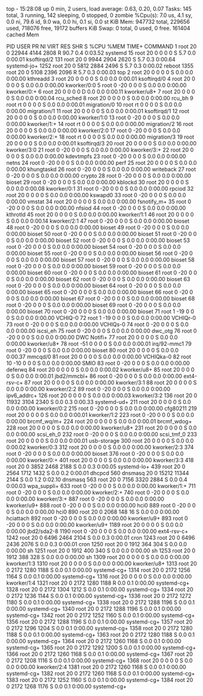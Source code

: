 top - 15:28:08 up 0 min,  2 users,  load average: 0.63, 0.20, 0.07
Tasks: 145 total,   3 running, 142 sleeping,   0 stopped,   0 zombie
%Cpu(s):  7.0 us,  4.1 sy,  0.0 ni, 79.6 id,  9.0 wa,  0.0 hi,  0.1 si,  0.0 st
KiB Mem:    947732 total,   229656 used,   718076 free,    19172 buffers
KiB Swap:        0 total,        0 used,        0 free.   161404 cached Mem

  PID USER      PR  NI    VIRT    RES    SHR S  %CPU %MEM     TIME+ COMMAND
    1 root      20   0   22944   4144   2808 R  90.7  0.4   0:03.52 systemd
   15 root      20   0       0      0      0 S   5.7  0.0   0:00.01 ksoftirqd/2
  131 root      20   0    9944   2904   2620 S   5.7  0.3   0:00.64 systemd-jo+
 1252 root      20   0    5812   2884   2496 S   5.7  0.3   0:00.02 reboot
 1355 root      20   0    5108   2396   2096 R   5.7  0.3   0:00.03 top
    2 root      20   0       0      0      0 S   0.0  0.0   0:00.00 kthreadd
    3 root      20   0       0      0      0 S   0.0  0.0   0:00.01 ksoftirqd/0
    4 root      20   0       0      0      0 S   0.0  0.0   0:00.00 kworker/0:0
    5 root       0 -20       0      0      0 S   0.0  0.0   0:00.00 kworker/0:+
    6 root      20   0       0      0      0 D   0.0  0.0   0:00.11 kworker/u8+
    7 root      20   0       0      0      0 S   0.0  0.0   0:00.04 rcu_sched
    8 root      20   0       0      0      0 S   0.0  0.0   0:00.00 rcu_bh
    9 root      rt   0       0      0      0 S   0.0  0.0   0:00.01 migration/0
   10 root      rt   0       0      0      0 S   0.0  0.0   0:00.00 migration/1
   11 root      20   0       0      0      0 S   0.0  0.0   0:00.01 ksoftirqd/1
   12 root      20   0       0      0      0 S   0.0  0.0   0:00.00 kworker/1:0
   13 root       0 -20       0      0      0 S   0.0  0.0   0:00.00 kworker/1:+
   14 root      rt   0       0      0      0 S   0.0  0.0   0:00.00 migration/2
   16 root      20   0       0      0      0 S   0.0  0.0   0:00.00 kworker/2:0
   17 root       0 -20       0      0      0 S   0.0  0.0   0:00.00 kworker/2:+
   18 root      rt   0       0      0      0 S   0.0  0.0   0:00.00 migration/3
   19 root      20   0       0      0      0 S   0.0  0.0   0:00.01 ksoftirqd/3
   20 root      20   0       0      0      0 S   0.0  0.0   0:00.00 kworker/3:0
   21 root       0 -20       0      0      0 S   0.0  0.0   0:00.00 kworker/3:+
   22 root      20   0       0      0      0 S   0.0  0.0   0:00.00 kdevtmpfs
   23 root       0 -20       0      0      0 S   0.0  0.0   0:00.00 netns
   24 root       0 -20       0      0      0 S   0.0  0.0   0:00.00 perf
   25 root      20   0       0      0      0 S   0.0  0.0   0:00.00 khungtaskd
   26 root       0 -20       0      0      0 S   0.0  0.0   0:00.00 writeback
   27 root       0 -20       0      0      0 S   0.0  0.0   0:00.00 crypto
   28 root       0 -20       0      0      0 S   0.0  0.0   0:00.00 bioset
   29 root       0 -20       0      0      0 S   0.0  0.0   0:00.00 kblockd
   30 root      20   0       0      0      0 S   0.0  0.0   0:00.08 kworker/0:1
   31 root       0 -20       0      0      0 S   0.0  0.0   0:00.00 rpciod
   32 root      20   0       0      0      0 S   0.0  0.0   0:00.00 kswapd0
   33 root       0 -20       0      0      0 S   0.0  0.0   0:00.00 vmstat
   34 root      20   0       0      0      0 S   0.0  0.0   0:00.00 fsnotify_m+
   35 root       0 -20       0      0      0 S   0.0  0.0   0:00.00 nfsiod
   44 root       0 -20       0      0      0 S   0.0  0.0   0:00.00 kthrotld
   45 root      20   0       0      0      0 S   0.0  0.0   0:00.00 kworker/1:1
   46 root      20   0       0      0      0 S   0.0  0.0   0:00.14 kworker/2:1
   47 root       0 -20       0      0      0 S   0.0  0.0   0:00.00 bioset
   48 root       0 -20       0      0      0 S   0.0  0.0   0:00.00 bioset
   49 root       0 -20       0      0      0 S   0.0  0.0   0:00.00 bioset
   50 root       0 -20       0      0      0 S   0.0  0.0   0:00.00 bioset
   51 root       0 -20       0      0      0 S   0.0  0.0   0:00.00 bioset
   52 root       0 -20       0      0      0 S   0.0  0.0   0:00.00 bioset
   53 root       0 -20       0      0      0 S   0.0  0.0   0:00.00 bioset
   54 root       0 -20       0      0      0 S   0.0  0.0   0:00.00 bioset
   55 root       0 -20       0      0      0 S   0.0  0.0   0:00.00 bioset
   56 root       0 -20       0      0      0 S   0.0  0.0   0:00.00 bioset
   57 root       0 -20       0      0      0 S   0.0  0.0   0:00.00 bioset
   58 root       0 -20       0      0      0 S   0.0  0.0   0:00.00 bioset
   59 root       0 -20       0      0      0 S   0.0  0.0   0:00.00 bioset
   60 root       0 -20       0      0      0 S   0.0  0.0   0:00.00 bioset
   61 root       0 -20       0      0      0 S   0.0  0.0   0:00.00 bioset
   62 root       0 -20       0      0      0 S   0.0  0.0   0:00.00 bioset
   63 root       0 -20       0      0      0 S   0.0  0.0   0:00.00 bioset
   64 root       0 -20       0      0      0 S   0.0  0.0   0:00.00 bioset
   65 root       0 -20       0      0      0 S   0.0  0.0   0:00.00 bioset
   66 root       0 -20       0      0      0 S   0.0  0.0   0:00.00 bioset
   67 root       0 -20       0      0      0 S   0.0  0.0   0:00.00 bioset
   68 root       0 -20       0      0      0 S   0.0  0.0   0:00.00 bioset
   69 root       0 -20       0      0      0 S   0.0  0.0   0:00.00 bioset
   70 root       0 -20       0      0      0 S   0.0  0.0   0:00.00 bioset
   71 root       1 -19       0      0      0 S   0.0  0.0   0:00.00 VCHIQ-0
   72 root       1 -19       0      0      0 S   0.0  0.0   0:00.00 VCHIQr-0
   73 root       0 -20       0      0      0 S   0.0  0.0   0:00.00 VCHIQs-0
   74 root       0 -20       0      0      0 S   0.0  0.0   0:00.00 iscsi_eh
   75 root       0 -20       0      0      0 S   0.0  0.0   0:00.00 dwc_otg
   76 root       0 -20       0      0      0 S   0.0  0.0   0:00.00 DWC Notifi+
   77 root      20   0       0      0      0 S   0.0  0.0   0:00.00 kworker/u8+
   78 root     -51   0       0      0      0 S   0.0  0.0   0:00.01 irq/92-mmc1
   79 root       0 -20       0      0      0 S   0.0  0.0   0:00.00 bioset
   80 root      20   0       0      0      0 S   0.0  0.0   0:00.37 mmcqd/0
   81 root      20   0       0      0      0 S   0.0  0.0   0:00.00 VCHIQka-0
   82 root      10 -10       0      0      0 S   0.0  0.0   0:00.00 SMIO
   83 root       0 -20       0      0      0 S   0.0  0.0   0:00.00 deferwq
   84 root      20   0       0      0      0 S   0.0  0.0   0:00.02 kworker/u8+
   85 root      20   0       0      0      0 S   0.0  0.0   0:00.01 jbd2/mmcbl+
   86 root       0 -20       0      0      0 S   0.0  0.0   0:00.00 ext4-rsv-c+
   87 root      20   0       0      0      0 S   0.0  0.0   0:00.00 kworker/3:1
   88 root      20   0       0      0      0 S   0.0  0.0   0:00.00 kworker/2:2
   89 root       0 -20       0      0      0 S   0.0  0.0   0:00.00 ipv6_addrc+
  126 root      20   0       0      0      0 S   0.0  0.0   0:00.03 kworker/3:2
  136 root      20   0   11932   3104   2340 S   0.0  0.3   0:00.33 systemd-ud+
  211 root      20   0       0      0      0 S   0.0  0.0   0:00.00 kworker/0:2
  215 root       0 -20       0      0      0 S   0.0  0.0   0:00.00 cfg80211
  219 root      20   0       0      0      0 S   0.0  0.0   0:00.01 kworker/1:2
  223 root       0 -20       0      0      0 S   0.0  0.0   0:00.00 brcmf_wq/m+
  224 root      20   0       0      0      0 S   0.0  0.0   0:00.01 brcmf_wdog+
  228 root      20   0       0      0      0 S   0.0  0.0   0:00.00 kworker/u8+
  231 root      20   0       0      0      0 S   0.0  0.0   0:00.00 scsi_eh_0
  232 root       0 -20       0      0      0 S   0.0  0.0   0:00.00 scsi_tmf_0
  233 root      20   0       0      0      0 S   0.0  0.0   0:00.01 usb-storage
  300 root      20   0       0      0      0 S   0.0  0.0   0:00.02 kworker/0:3
  312 root      20   0       0      0      0 S   0.0  0.0   0:00.00 kworker/2:3
  374 root       0 -20       0      0      0 S   0.0  0.0   0:00.00 bioset
  376 root       0 -20       0      0      0 S   0.0  0.0   0:00.00 kworker/0:+
  401 root      20   0       0      0      0 S   0.0  0.0   0:00.00 kworker/3:3
  418 root      20   0    3852   2468   2188 S   0.0  0.3   0:00.05 systemd-lo+
  439 root      20   0    2564   1712   1432 S   0.0  0.2   0:00.01 dhcpcd
  560 dnsmasq   20   0   15212  11344   2144 S   0.0  1.2   0:02.10 dnsmasq
  563 root      20   0    7156   3320   2884 S   0.0  0.4   0:00.03 wpa_suppli+
  633 root       0 -20       0      0      0 S   0.0  0.0   0:00.00 kworker/1:+
  711 root       0 -20       0      0      0 S   0.0  0.0   0:00.00 kworker/2:+
  740 root       0 -20       0      0      0 S   0.0  0.0   0:00.00 kworker/3:+
  887 root       0 -20       0      0      0 S   0.0  0.0   0:00.00 kworker/u9+
  888 root       0 -20       0      0      0 S   0.0  0.0   0:00.00 hci0
  889 root       0 -20       0      0      0 S   0.0  0.0   0:00.00 hci0
  890 root      20   0    2068    148     16 S   0.0  0.0   0:00.00 hciattach
  892 root       0 -20       0      0      0 S   0.0  0.0   0:00.00 kworker/u9+
  893 root       0 -20       0      0      0 S   0.0  0.0   0:00.00 kworker/u9+
 1189 root      20   0       0      0      0 S   0.0  0.0   0:00.00 jbd2/sda2-8
 1190 root       0 -20       0      0      0 S   0.0  0.0   0:00.00 ext4-rsv-c+
 1242 root      20   0    6496   2464   2104 S   0.0  0.3   0:00.01 cron
 1243 root      20   0    6496   2436   2076 S   0.0  0.3   0:00.01 cron
 1250 root      20   0    1912    364    304 S   0.0  0.0   0:00.00 sh
 1251 root      20   0    1912    400    340 S   0.0  0.0   0:00.00 sh
 1253 root      20   0    1912    388    328 S   0.0  0.0   0:00.00 sh
 1309 root      20   0       0      0      0 S   0.0  0.0   0:00.00 kworker/1:3
 1310 root      20   0       0      0      0 S   0.0  0.0   0:00.00 kworker/u8+
 1313 root      20   0    2172   1280   1188 S   0.0  0.1   0:00.00 systemd-cg+
 1314 root      20   0    2172   1256   1164 S   0.0  0.1   0:00.00 systemd-cg+
 1316 root      20   0       0      0      0 S   0.0  0.0   0:00.00 kworker/1:4
 1321 root      20   0    2172   1280   1188 R   0.0  0.1   0:00.00 systemd-cg+
 1328 root      20   0    2172   1304   1212 S   0.0  0.1   0:00.00 systemd-cg+
 1334 root      20   0    2172   1236   1144 S   0.0  0.1   0:00.00 systemd-cg+
 1336 root      20   0    2172   1272   1180 S   0.0  0.1   0:00.00 systemd-cg+
 1338 root      20   0    2172   1288   1196 S   0.0  0.1   0:00.00 systemd-cg+
 1340 root      20   0    2172   1288   1196 S   0.0  0.1   0:00.00 systemd-cg+
 1342 root      20   0    2172   1252   1160 S   0.0  0.1   0:00.00 systemd-cg+
 1356 root      20   0    2172   1288   1196 S   0.0  0.1   0:00.00 systemd-cg+
 1357 root      20   0    2172   1296   1204 S   0.0  0.1   0:00.00 systemd-cg+
 1358 root      20   0    2172   1280   1188 S   0.0  0.1   0:00.00 systemd-cg+
 1363 root      20   0    2172   1280   1188 S   0.0  0.1   0:00.00 systemd-cg+
 1364 root      20   0    2172   1260   1168 S   0.0  0.1   0:00.00 systemd-cg+
 1365 root      20   0    2172   1292   1200 S   0.0  0.1   0:00.00 systemd-cg+
 1366 root      20   0    2172   1260   1168 S   0.0  0.1   0:00.00 systemd-cg+
 1367 root      20   0    2172   1208   1116 S   0.0  0.1   0:00.00 systemd-cg+
 1368 root      20   0       0      0      0 S   0.0  0.0   0:00.00 kworker/2:4
 1381 root      20   0    2172   1260   1168 S   0.0  0.1   0:00.00 systemd-cg+
 1382 root      20   0    2172   1260   1168 S   0.0  0.1   0:00.00 systemd-cg+
 1383 root      20   0    2172   1252   1160 S   0.0  0.1   0:00.00 systemd-cg+
 1384 root      20   0    2172   1268   1176 S   0.0  0.1   0:00.00 systemd-cg+
